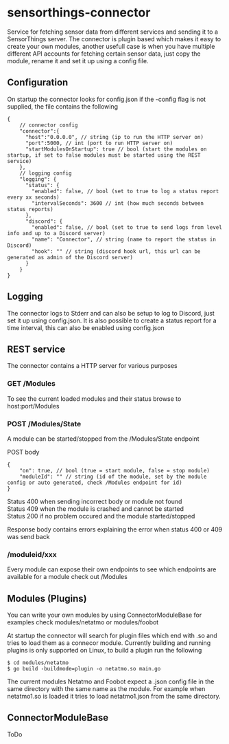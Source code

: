 # sensorthings-connector
Service for fetching sensor data from different services and sending it to a SensorThings server. The connector is plugin based which makes it easy to create your own modules, another usefull case is when you have multiple different API accounts for fetching certain sensor data, just copy the module, rename it and set it up using a config file.

## Configuration
On startup the connector looks for config.json if the -config flag is not supplied, the file contains the following  

```
{
    // connector config
    "connector":{
      "host":"0.0.0.0", // string (ip to run the HTTP server on)
      "port":5000, // int (port to run HTTP server on)
      "startModulesOnStartup": true // bool (start the modules on startup, if set to false modules must be started using the REST service)
    },
    // logging config
    "logging": {
      "status": {
        "enabled": false, // bool (set to true to log a status report every xx seconds)
        "intervalSeconds": 3600 // int (how much seconds between status reports)
      },
      "discord": {
        "enabled": false, // bool (set to true to send logs from level info and up to a Discord server)
        "name": "Connector", // string (name to report the status in Discord)
        "hook": "" // string (discord hook url, this url can be generated as admin of the Discord server)
      }
    }
}
```

## Logging
The connector logs to Stderr and can also be setup to log to Discord, just set it up using config.json. It is also possible to create a status report for a time interval, this can also be enabled using config.json 

## REST service
The connector contains a HTTP server for various purposes

### GET /Modules
To see the current loaded modules and their status browse to host:port/Modules

### POST /Modules/State
A module can be started/stopped from the /Modules/State endpoint  


POST body
```
{
    "on": true, // bool (true = start module, false = stop module)
    "moduleId": "" // string (id of the module, set by the module config or auto generated, check /Modules endpoint for id)
}
```

Status 400 when sending incorrect body or module not found  
Status 409 when the module is crashed and cannot be started  
Status 200 if no problem occured and the module started/stopped  

Response body contains errors explaining the error when status 400 or 409 was send back 

### /moduleid/xxx
Every module can expose their own endpoints to see which endpoints are available for a module check out /Modules

## Modules (Plugins)
You can write your own modules by using ConnectorModuleBase for examples check modules/netatmo or modules/foobot  

At startup the connector will search for plugin files which end with .so and tries to load them as a connecor module. Currently building and running plugins is only supported on Linux, to build a plugin run the following

```
$ cd modules/netatmo
$ go build -buildmode=plugin -o netatmo.so main.go
```

The current modules Netatmo and Foobot expect a .json config file in the same directory with the same name as the module. For example when netatmo1.so is loaded it tries to load netatmo1.json from the same directory.  

## ConnectorModuleBase
ToDo
